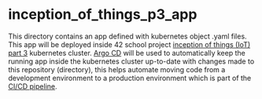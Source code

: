 # inception_of_things_p3_app

This directory contains an app defined with kubernetes object .yaml files. This app will be deployed inside 42 school project [inception of things (IoT) part 3](https://github.com/artainmo/inception-of-things/tree/main/p3) kubernetes cluster. [Argo CD](https://github.com/artainmo/DevOps/tree/main/kubernetes#argo-cd) will be used to automatically keep the running app inside the kubernetes cluster up-to-date with changes made to this repository (directory), this helps automate moving code from a development environment to a production environment which is part of the [CI/CD pipeline](https://github.com/artainmo/DevOps#CICD-pipelines).
